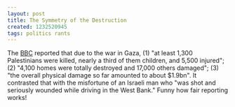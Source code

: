 ```yaml
---
layout: post
title: The Symmetry of the Destruction
created: 1232520945
tags: politics rants
---
```

The [BBC](http://news.bbc.co.uk/2/hi/middle_east/7839075.stm) reported that due to the war in Gaza, (1) "at least 1,300 Palestinians were killed, nearly a third of them children, and 5,500 injured"; (2) "4,100 homes were totally destroyed and 17,000 others damaged"; (3) "the overall physical damage so far amounted to about $1.9bn". It contrasted that with the misfortune of an Israeli man who "was shot and seriously wounded while driving in the West Bank." Funny how fair reporting works!

